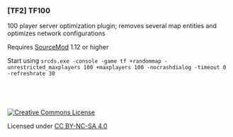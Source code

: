 ### [TF2] TF100

100 player server optimization plugin; removes several map entities and optimizes network configurations

Requires [SourceMod](https://www.sourcemod.net/) 1.12 or higher

Start using `srcds.exe -console -game tf +randommap -unrestricted_maxplayers 100 +maxplayers 100 -nocrashdialog -timeout 0 -refreshrate 30`

## &nbsp;

[![Creative Commons License](https://i.creativecommons.org/l/by-nc-sa/4.0/88x31.png)](http://creativecommons.org/licenses/by-nc-sa/4.0/)

Licensed under [CC BY-NC-SA 4.0](https://github.com/KatsuteTF/TF100/blob/main/LICENSE)